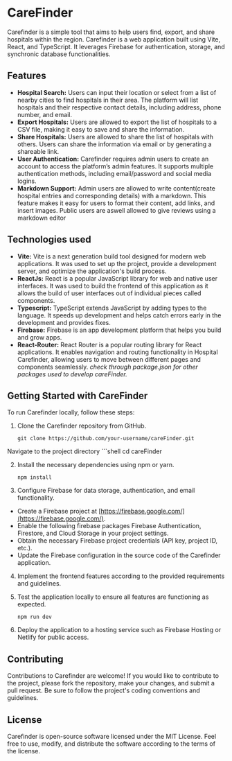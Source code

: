 # CareFinder

Carefinder is a simple tool that aims to help users find, export, and share hospitals within the region. Carefinder is a web application built using Vite, React, and TypeScript. It leverages Firebase for authentication, storage, and synchronic database functionalities.

## Features

- **Hospital Search:** Users can input their location or select from a list of nearby cities to find hospitals in their area. The platform will list hospitals and their respective contact details, including address, phone number, and email.
- **Export Hospitals:** Users are allowed to export the list of hospitals to a CSV file, making it easy to save and share the information.
- **Share Hospitals:** Users are allowed to share the list of hospitals with others. Users can share the information via email or by generating a shareable link.
- **User Authentication:** Carefinder requires admin users to create an account to access the platform’s admin features. It supports multiple authentication methods, including email/password and social media logins.
- **Markdown Support:** Admin users are allowed to write content(create hospital entries and corresponding details) with a markdown. This feature makes it easy for users to format their content, add links, and insert images. Public users are aswell allowed to give reviews using a markdown editor

## Technologies used

- **Vite:** Vite is a next generation build tool designed for modern web applications. It was used to set up the project, provide a development server, and optimize the application's build process.
- **ReactJs:** React is a popular JavaScript library for web and native user interfaces. It was used to build the frontend of this application as it allows the build of user interfaces out of individual pieces called components.
- **Typescript:** TypeScript extends JavaScript by adding types to the language. It speeds up development and helps catch errors early in the development and provides fixes.
- **Firebase:** Firebase is an app development platform that helps you build and grow apps.
- **React-Router:** React Router is a popular routing library for React applications. It enables navigation and routing functionality in Hospital Carefinder, allowing users to move between different pages and components seamlessly.
  _check through package.json for other packages used to develop careFinder._

## Getting Started with CareFinder

To run Carefinder locally, follow these steps:

1. Clone the Carefinder repository from GitHub.

    ````shell
    git clone https://github.com/your-username/careFinder.git

Navigate to the project directory
    ```shell
    cd careFinder

2. Install the necessary dependencies using npm or yarn.

    ```shell
    npm install

3. Configure Firebase for data storage, authentication, and email functionality.

- Create a Firebase project at [https://firebase.google.com/](https://firebase.google.com/).
 - Enable the following firebase packages Firebase Authentication, Firestore, and Cloud Storage in your project settings.
 - Obtain the necessary Firebase project credentials (API key, project ID, etc.).
 - Update the Firebase configuration in the source code of the Carefinder application.

4. Implement the frontend features according to the provided requirements and guidelines.

5. Test the application locally to ensure all features are functioning as expected.

    ```shell
    npm run dev

6. Deploy the application to a hosting service such as Firebase Hosting or Netlify for public access.

## Contributing

Contributions to Carefinder are welcome! If you would like to contribute to the project, please fork the repository, make your changes, and submit a pull request. Be sure to follow the project's coding conventions and guidelines.

## License

Carefinder is open-source software licensed under the MIT License. Feel free to use, modify, and distribute the software according to the terms of the license.



